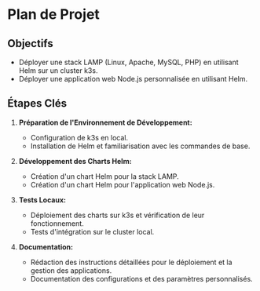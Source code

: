 # Plan de Projet

## Objectifs

- Déployer une stack LAMP (Linux, Apache, MySQL, PHP) en utilisant Helm sur un cluster k3s.
- Déployer une application web Node.js personnalisée en utilisant Helm.

## Étapes Clés

1. **Préparation de l'Environnement de Développement:**
   - Configuration de k3s en local.
   - Installation de Helm et familiarisation avec les commandes de base.

2. **Développement des Charts Helm:**
   - Création d'un chart Helm pour la stack LAMP.
   - Création d'un chart Helm pour l'application web Node.js.

3. **Tests Locaux:**
   - Déploiement des charts sur k3s et vérification de leur fonctionnement.
   - Tests d'intégration sur le cluster local.

4. **Documentation:**
   - Rédaction des instructions détaillées pour le déploiement et la gestion des applications.
   - Documentation des configurations et des paramètres personnalisés.
